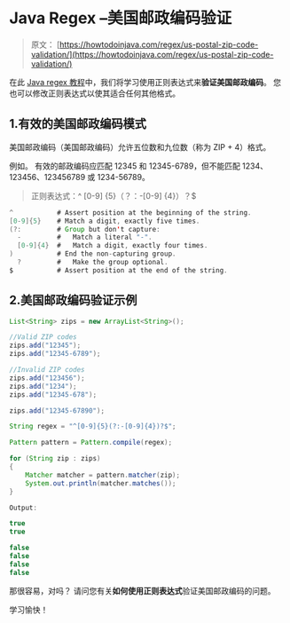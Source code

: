 # Java Regex –美国邮政编码验证

> 原文： [https://howtodoinjava.com/regex/us-postal-zip-code-validation/](https://howtodoinjava.com/regex/us-postal-zip-code-validation/)

在此 [Java regex 教程](https://howtodoinjava.com/java-regular-expression-tutorials/)中，我们将学习使用正则表达式来**验证美国邮政编码**。 您也可以修改正则表达式以使其适合任何其他格式。

## 1.有效的美国邮政编码模式

美国邮政编码（美国邮政编码）允许五位数和九位数（称为 ZIP + 4）格式。

例如。 有效的邮政编码应匹配 12345 和 12345-6789，但不能匹配 1234、123456、123456789 或 1234-56789。

> 正则表达式：^ [0-9] {5}（？：-[0-9] {4}）？$

```java
^           # Assert position at the beginning of the string.
[0-9]{5}    # Match a digit, exactly five times.
(?:         # Group but don't capture:
  -         #   Match a literal "-".
  [0-9]{4}  #   Match a digit, exactly four times.
)           # End the non-capturing group.
  ?         #   Make the group optional.
$           # Assert position at the end of the string.

```

## 2.美国邮政编码验证示例

```java
List<String> zips = new ArrayList<String>();

//Valid ZIP codes
zips.add("12345");  
zips.add("12345-6789");  

//Invalid ZIP codes
zips.add("123456");  
zips.add("1234");  
zips.add("12345-678");

zips.add("12345-67890");

String regex = "^[0-9]{5}(?:-[0-9]{4})?$";

Pattern pattern = Pattern.compile(regex);

for (String zip : zips)
{
	Matcher matcher = pattern.matcher(zip);
	System.out.println(matcher.matches());
}

Output:

true
true

false
false
false
false

```

那很容易，对吗？ 请问您有关**如何使用正则表达式**验证美国邮政编码的问题。

学习愉快！